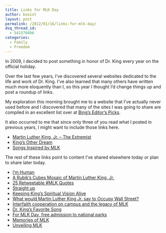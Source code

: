 ```yaml
---
title: Links for MLK Day
author: bsoist
layout: post
permalink: /2012/01/16/links-for-mlk-day/
dsq_thread_id:
  - 541570496
categories:
  - Family
  - Freedom
---
```

In 2009, I decided to post something in honor of Dr. King every year on the official holiday. 

Over the last few years, I&#8217;ve discovered several websites dedicated to the life and work of Dr. King. I&#8217;ve also learned that many others have written much more eloquently than I, so this year I thought I&#8217;d change things up and post a roundup of links. 

My exploration this morning brought me to a website that I&#8217;ve actually never used before and I discovered that many of the sites I was going to share are compiled in an excellent list over at [Bing&#8217;s Editor&#8217;s Picks][1].

It also occurred to me that since only three of you read what I posted in previous years, I might want to include those links here.

  * [Martin Luther King, Jr. &#8211; The Extremist][2]
  * [King&#8217;s Other Dream][2]
  * [Songs Inspired by MLK][3]

The rest of these links point to content I&#8217;ve shared elsewhere today or plan to share later today. 

  * [I&#8217;m Human][4]
  * [A Rubik&#8217;s Cubes Mosaic of Martin Luther King, Jr.][5]
  * [25 Retweetable #MLK Quotes][6]
  * [Straight up][7]
  * [Keeping King&#8217;s Spiritual Vision Alive][8]
  * [What would Martin Luther King Jr. say to Occupy Wall Street?][9]
  * [Interfaith cooperation on campus and the legacy of MLK][10]
  * [Dr. King&#8217;s Favorite Song][11]
  * [For MLK Day, free admission to national parks][12]
  * [Memories of MLK][13]
  * [Unveiling MLK][14]

 [1]: http://www.bing.com/editors-picks/category?q=MLK+day&qpvt=mlk&FORM=HURE
 [2]: http://whsjr.soistmann.com/oped/2009/01/19/martin-luther-king-freedom-fighter-extremist/
 [3]: http://bsoist.posterous.com/songs-inspired-by-martin-luther-king-jr#
 [4]: http://bsoist.posterous.com/im-human
 [5]: http://bsoist.posterous.com/rubiks-cubes-mlk
 [6]: http://www.bigisthenewsmall.com/2012/01/15/25-retweetable-mlk-quotes/?utm_source=feedburner&#038;utm_medium=feed&#038;utm_campaign=Feed%3A+BigIsTheNewSmall+%28Big+Is+The+New+Small%29
 [7]: http://sethgodin.typepad.com/seths_blog/2012/01/straight-up.html?utm_source=feedburner&#038;utm_medium=feed&#038;utm_campaign=Feed%3A+typepad%2Fsethsmainblog+%28Seth%27s+Blog%29
 [8]: http://www.huffingtonpost.com/2012/01/15/martin-luther-king-ebenezer-baptist-church-atlanta_n_1205281.html
 [9]: http://www.mlive.com/lansing-news/index.ssf/2012/01/what_would_martin_luther_king.html
 [10]: http://schoolsofthought.blogs.cnn.com/2012/01/12/my-view-interfaith-cooperation-on-campus-and-the-legacy-of-mlk/
 [11]: http://bsoist.posterous.com/dr-kings-favorit-song
 [12]: http://www.boston.com/travel/blog/2012/01/for_mlk_day_fre.html
 [13]: http://www.washingtonpost.com/wp-srv/special/lifestyle/mlk2011/memories/
 [14]: http://nationaljournal.com/mlk